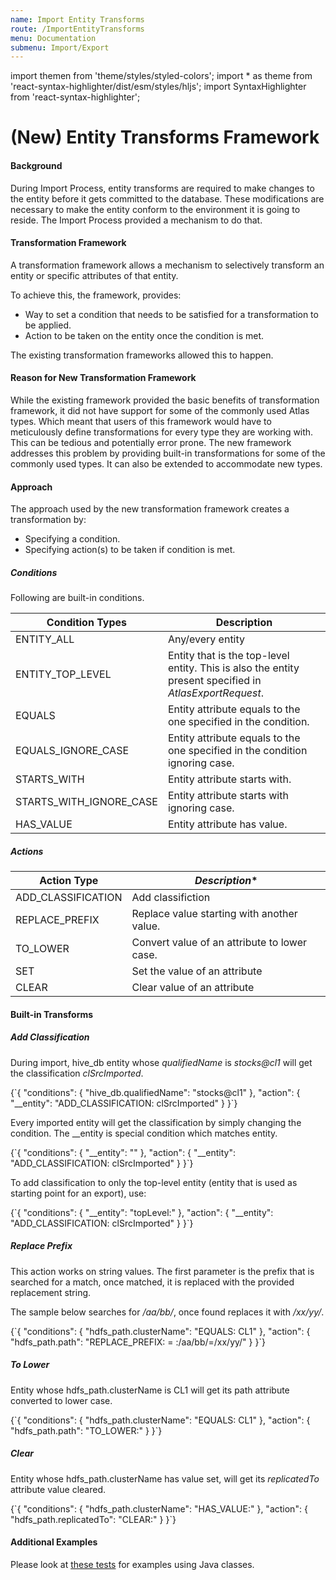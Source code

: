 ```yaml
---
name: Import Entity Transforms
route: /ImportEntityTransforms
menu: Documentation
submenu: Import/Export
---
```


import  themen  from 'theme/styles/styled-colors';
import  * as theme  from 'react-syntax-highlighter/dist/esm/styles/hljs';
import SyntaxHighlighter from 'react-syntax-highlighter';

# (New) Entity Transforms Framework

#### Background

During Import Process, entity transforms are required to make changes to the entity before it gets committed to the database. These modifications are necessary to make the entity conform to the environment it is going to reside. The Import Process provided a mechanism to do that.

#### Transformation Framework

A transformation framework allows a mechanism to selectively transform an entity or specific attributes of that entity.

To achieve this, the framework, provides:

* Way to set a condition that needs to be satisfied for a transformation to be applied.
* Action to be taken on the entity once the condition is met.

The existing transformation frameworks allowed this to happen.

#### Reason for New Transformation Framework

While the existing framework provided the basic benefits of transformation framework, it did not have support for some of the commonly used Atlas types. Which meant that users of this framework would have to meticulously define transformations for every type they are working with. This can be tedious and potentially error prone.
The new framework addresses this problem by providing built-in transformations for some of the commonly used types. It can also be extended to accommodate new types.

#### Approach

The approach used by the new transformation framework creates a transformation by:
* Specifying a condition.
* Specifying action(s) to be taken if condition is met.

##### Conditions

Following are built-in conditions.

|**Condition Types**                          | **Description**    |
-----------------------------------------|-----------------|
ENTITY_ALL                | Any/every entity               |
ENTITY_TOP_LEVEL          | Entity that is the top-level entity. This is also the entity present specified in _AtlasExportRequest_.|
EQUALS                    | Entity attribute equals to the one specified in the condition. |
EQUALS_IGNORE_CASE        | Entity attribute equals to the one specified in the condition ignoring case. |
STARTS_WITH               | Entity attribute starts with. |
STARTS_WITH_IGNORE_CASE   | Entity attribute starts with ignoring case. |
HAS_VALUE                 | Entity attribute has value. |


##### Actions

|**Action Type**        | *Description**                                 |
-------------------|----------------------------------------------|
ADD_CLASSIFICATION | Add classifiction                            |
REPLACE_PREFIX     | Replace value starting with another value.   |
TO_LOWER           | Convert value of an attribute to lower case. |
SET                | Set the value of an attribute                |
CLEAR              | Clear value of an attribute                  |

#### Built-in Transforms

##### Add Classification

During import, hive_db entity whose _qualifiedName_ is _stocks@cl1_ will get the classification _clSrcImported_.

<SyntaxHighlighter wrapLines={true} language="json" style={theme.dark}>
{`{
    "conditions": {
        "hive_db.qualifiedName": "stocks@cl1"
    },
    "action": {
        "__entity": "ADD_CLASSIFICATION: clSrcImported"
    }
}`}
</SyntaxHighlighter>

Every imported entity will get the classification by simply changing the condition. The __entity is special condition which matches entity.


<SyntaxHighlighter wrapLines={true} language="json" style={theme.dark}>
{`{
    "conditions": {
        "__entity": ""
    },
    "action": {
        "__entity": "ADD_CLASSIFICATION: clSrcImported"
    }
}`}
</SyntaxHighlighter>

To add classification to only the top-level entity (entity that is used as starting point for an export), use:

<SyntaxHighlighter wrapLines={true} language="json" style={theme.dark}>
{`{
    "conditions": {
        "__entity": "topLevel:"
    },
    "action": {
        "__entity": "ADD_CLASSIFICATION: clSrcImported"
    }
}`}
</SyntaxHighlighter>

##### Replace Prefix

This action works on string values. The first parameter is the prefix that is searched for a match, once matched, it is replaced with the provided replacement string.

The sample below searches for _/aa/bb/_, once found replaces it with _/xx/yy/_.

<SyntaxHighlighter wrapLines={true} language="json" style={theme.dark}>
{`{
    "conditions": {
        "hdfs_path.clusterName": "EQUALS: CL1"
    },
    "action": {
        "hdfs_path.path": "REPLACE_PREFIX: = :/aa/bb/=/xx/yy/"
    }
}`}
</SyntaxHighlighter>

##### To Lower

Entity whose hdfs_path.clusterName is CL1 will get its path attribute converted to lower case.

<SyntaxHighlighter wrapLines={true} language="json" style={theme.dark}>
{`{
    "conditions": {
        "hdfs_path.clusterName": "EQUALS: CL1"
    },
    "action": {
        "hdfs_path.path": "TO_LOWER:"
    }
}`}
</SyntaxHighlighter>

##### Clear

Entity whose hdfs_path.clusterName has value set, will get its _replicatedTo_ attribute value cleared.

<SyntaxHighlighter wrapLines={true} language="json" style={theme.dark}>
{`{
    "conditions": {
        "hdfs_path.clusterName": "HAS_VALUE:"
    },
    "action": {
        "hdfs_path.replicatedTo": "CLEAR:"
    }
}`}
</SyntaxHighlighter>


#### Additional Examples

Please look at [these tests](https://github.com/apache/atlas/blob/master/intg/src/test/java/org/apache/atlas/entitytransform/TransformationHandlerTest.java) for examples using Java classes.
